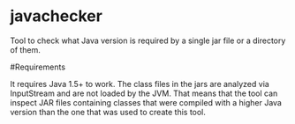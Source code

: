 # javachecker
Tool to check what Java version is required by a single jar file or a directory of them.


#Requirements

It requires Java 1.5+ to work. The class files in the jars are analyzed via InputStream and are not loaded by the JVM.
That means that the tool can inspect JAR files containing classes that were compiled with a higher Java version than the
one that was used to create this tool.
